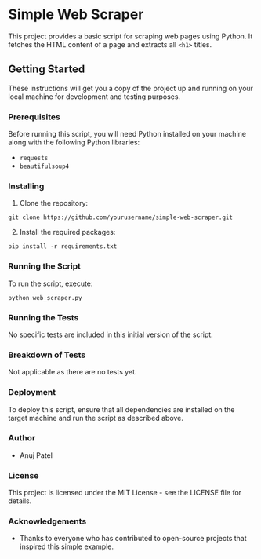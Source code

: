 # Simple Web Scraper

This project provides a basic script for scraping web pages using Python. It fetches the HTML content of a page and extracts all `<h1>` titles.

## Getting Started

These instructions will get you a copy of the project up and running on your local machine for development and testing purposes.

### Prerequisites

Before running this script, you will need Python installed on your machine along with the following Python libraries:
- `requests`
- `beautifulsoup4`

### Installing

1. Clone the repository:
```
git clone https://github.com/yourusername/simple-web-scraper.git
```
2. Install the required packages:
```
pip install -r requirements.txt
```

### Running the Script

To run the script, execute:
```
python web_scraper.py
```

### Running the Tests

No specific tests are included in this initial version of the script.

### Breakdown of Tests

Not applicable as there are no tests yet.

### Deployment

To deploy this script, ensure that all dependencies are installed on the target machine and run the script as described above.

### Author

- Anuj Patel

### License

This project is licensed under the MIT License - see the LICENSE file for details.

### Acknowledgements

- Thanks to everyone who has contributed to open-source projects that inspired this simple example.
